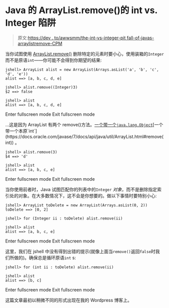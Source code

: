 # Java 的 ArrayList.remove()的 int vs. Integer 陷阱

> 原文:[https://dev . to/awwsmm/the-int-vs-integer-pit fall-of-javas-arraylistremove-CPM](https://dev.to/awwsmm/the-int-vs-integer-pitfall-of-javas-arraylistremove-cpm)

当你试图使用 [ArrayList.remove()](https://docs.oracle.com/javase/7/docs/api/java/util/ArrayList.html#remove(int)) 删除特定的元素时要小心，使用装箱的`Integer`而不是原语`int`——你可能不会得到你期望的结果:

```
jshell> ArrayList alist = new ArrayList(Arrays.asList('a', 'b', 'c', 'd', 'e'))
alist ==> [a, b, c, d, e]

jshell> alist.remove((Integer)3)
$2 ==> false

jshell> alist
alist ==> [a, b, c, d, e] 
```

Enter fullscreen mode Exit fullscreen mode

...这是因为 ArrayList 有两个 remove()方法。[一个带一个`java.lang.Object`](https://docs.oracle.com/javase/7/docs/api/java/util/ArrayList.html#remove(java.lang.Object))[一个带一个本原`int`](https://docs.oracle.com/javase/7/docs/api/java/util/ArrayList.html#remove(int)) 。

```
jshell> alist.remove(3)
$4 ==> 'd'

jshell> alist
alist ==> [a, b, c, e] 
```

Enter fullscreen mode Exit fullscreen mode

当你使用前者时，Java 试图匹配你的列表中的`Integer` *对象*，而不是删除指定索引处的对象。在大多数情况下，这不会是你想要的。做以下事情时要特别小心:

```
jshell> ArrayList toDelete = new ArrayList(Arrays.asList(0, 2))
toDelete ==> [0, 2]

jshell> for (Integer ii : toDelete) alist.remove(ii)

jshell> alist
alist ==> [a, b, c, e] 
```

Enter fullscreen mode Exit fullscreen mode

这里，我们在 jshell 中没有得到出错的提示(就像上面当`remove()`返回`false`时我们所做的)。确保总是循环原语`int` s:

```
jshell> for (int ii : toDelete) alist.remove(ii)

jshell> alist
alist ==> [b, c] 
```

Enter fullscreen mode Exit fullscreen mode

这篇文章最初以稍微不同的形式出现在我的 Wordpress 博客上。